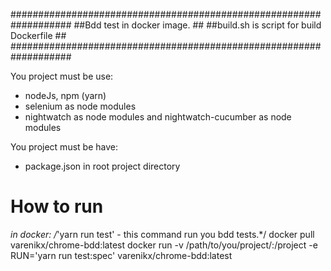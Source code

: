 ###################################################################
##Bdd test in docker image.                                      ##
##build.sh is script for build Dockerfile                        ##
###################################################################


You project must be use:
- nodeJs, npm (yarn)
- selenium as node modules
- nightwatch as node modules and nightwatch-cucumber as node modules

You project must be have:
- package.json in root project directory


# How to run

*in docker:
/*'yarn run test' - this command run you bdd tests.*/
docker pull varenikx/chrome-bdd:latest
docker run -v /path/to/you/project/:/project -e RUN='yarn run test:spec' varenikx/chrome-bdd:latest
